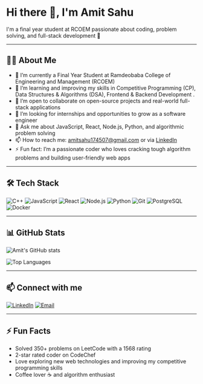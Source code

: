 # Hi there 👋, I'm Amit Sahu

I'm a final year student at RCOEM passionate about coding, problem solving, and full-stack development 🚀

---

## 👨‍💻 About Me
- 🔭 I’m currently a Final Year Student at Ramdeobaba College of Engineering and Management (RCOEM)  
- 🌱 I’m learning and improving my skills in Competitive Programming (CP), Data Structures & Algorithms (DSA), Frontend & Backend Development .  
- 👯 I’m open to collaborate on open-source projects and real-world full-stack applications  
- 🤔 I’m looking for internships and opportunities to grow as a software engineer  
- 💬 Ask me about JavaScript, React, Node.js, Python, and algorithmic problem solving  
- 📫 How to reach me: amitsahu174507@gmail.com or via [LinkedIn](https://www.linkedin.com/in/amit-sahu-24a03s1707/)  
- ⚡ Fun fact: I’m a passionate coder who loves cracking tough algorithm problems and building user-friendly web apps  

---

## 🛠️ Tech Stack
![C++](https://img.shields.io/badge/-C++-00599C?style=for-the-badge&logo=c%2B%2B&logoColor=white)
![JavaScript](https://img.shields.io/badge/-JavaScript-F7DF1E?style=for-the-badge&logo=javascript&logoColor=black)
![React](https://img.shields.io/badge/-React-61DAFB?style=for-the-badge&logo=react&logoColor=black)
![Node.js](https://img.shields.io/badge/-Node.js-339933?style=for-the-badge&logo=node.js&logoColor=white)
![Python](https://img.shields.io/badge/-Python-3776AB?style=for-the-badge&logo=python&logoColor=white)
![Git](https://img.shields.io/badge/-Git-F05032?style=for-the-badge&logo=git&logoColor=white)
![PostgreSQL](https://img.shields.io/badge/-PostgreSQL-316192?style=for-the-badge&logo=postgresql&logoColor=white)
![Docker](https://img.shields.io/badge/-Docker-2496ED?style=for-the-badge&logo=docker&logoColor=white)

---

## 📊 GitHub Stats

![Amit's GitHub stats](https://github-readme-stats.vercel.app/api?username=amit-s4507&show_icons=true&theme=radical)

![Top Languages](https://github-readme-stats.vercel.app/api/top-langs/?username=amit-s4507&layout=compact&theme=radical)

---

## 📫 Connect with me

[![LinkedIn](https://img.shields.io/badge/-LinkedIn-0A66C2?style=for-the-badge&logo=linkedin&logoColor=white)](https://www.linkedin.com/in/amit-sahu-24a03s1707/)
[![Email](https://img.shields.io/badge/-Email-D14836?style=for-the-badge&logo=gmail&logoColor=white)](mailto:amitsahu174507@gmail.com)

---

## ⚡ Fun Facts
- Solved 350+ problems on LeetCode with a 1568 rating  
- 2-star rated coder on CodeChef   
- Love exploring new web technologies and improving my competitive programming skills  
- Coffee lover ☕ and algorithm enthusiast  
